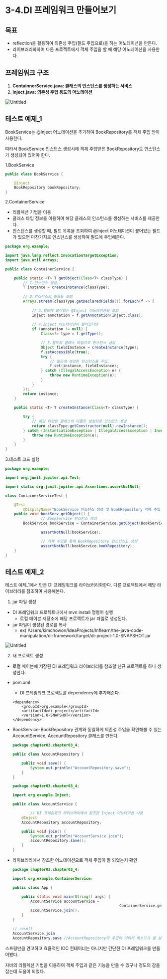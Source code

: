 # 3-4.DI 프레임워크 만들어보기

## 목표

- reflection을 활용하여 의존성 주입(필드 주입으로)을 하는 어노테이션을 만든다.
- 라이브러리화하여 다른 프로젝트에서 객체 주입을 할 때 해당 어노테이션을 사용한다.

## 프레임워크 구조

1. **ContainnerService.java: 클래스의 인스턴스를 생성하는 서비스**
2. **Inject.java: 의존성 주입 용도의 어노테이션**

![Untitled](https://s3-us-west-2.amazonaws.com/secure.notion-static.com/6c7652bb-4e09-4929-a8df-d386e2d77797/Untitled.png)

## 테스트 예제_1

BookService는 @Inject 어노테이션을 추가하여 BookRepository를 객체 주입 받아 사용한다.

따라서 BookService 인스턴스 생성시에 객체 주입받은 BookRepository도 인스턴스가 생성되어 있어야 한다. 

1.BookService

```java
public class BookService {

    @Inject
    BookRepository bookRepository;
}
```

2.ContainerService

- 리플렉션 기법을 이용
- 클래스 타입 정보를 이용하여 해당 클래스의 인스턴스를 생성하는 서비스를 제공한다.
- 인스턴스를 생성할 때, 필드 목록을 조회하여 @Inject 어노테이션이 붙어있는 필드가 있으면 마찬가지로 인스턴스를 생성하여 필드에 주입해준다.

```java
package org.example;

import java.lang.reflect.InvocationTargetException;
import java.util.Arrays;

public class ContainerService {

    public static <T> T getObject(Class<T> classType) {
        // 1.인스턴스 생성
        T instance = createInstance(classType);
        
        // 2.인스턴스의 필드들 조회
        Arrays.stream(classType.getDeclaredFields()).forEach(f -> {
            
            // 3.필드에 붙어있는 @Inject 어노테이션을 조회
            Inject annotation = f.getAnnotation(Inject.class);
            
            // 4.Inject 어노테이션이 붙어있다면
            if (annotation != null) {
                Class<?> type = f.getType();

                // 5.필드의 클래스 타입으로 인스턴스 생성
                Object fieldInstance = createInstance(type);
                f.setAccessible(true);
                try {
                    // 필드에 생성한 인스턴스를 주입.
                    f.set(instance, fieldInstance);
                } catch (IllegalAccessException e) {
                    throw new RuntimeException(e);
                }
            }
        });
        return instance;
    }
    
    public static <T> T createInstance(Class<T> classType) {

        try {
            // 해당 타입인 클래스의 디폴트 생성자로 인스턴스 생성
            return classType.getConstructor(null).newInstance();
        } catch (InstantiationException | IllegalAccessException | InvocationTargetException | NoSuchMethodException e) {
            throw new RuntimeException(e);
        }
    }
}
```

3.테스트 코드 실행

```java
package org.example;

import org.junit.jupiter.api.Test;

import static org.junit.jupiter.api.Assertions.assertNotNull;

class ContainerServiceTest {

    @Test
		@DisplayName("BookService 인스턴스 생성 및 BookRepository 객체 주입 - 성공")
    public void bookServ_getObject() {
				// BookService 인스턴스 생성
        BookService bookService = ContainerService.getObject(BookService.class);

				assertNotNull(bookService);

				// 객체 주입을 통해 BookRepository 인스턴스도 생성
				assertNotNull(bookService.bookRepository);
    }
}
```

## 테스트 예제_2

테스트 예제_1에서 만든 DI 프레임워크를 라이브러리화한다. 다른 프로젝트에서 해당 라이브러리를 참조하여 사용해본다. 

1. jar 파일 생성

- DI 프레임워크 프로젝트내에서 mvn install 명령어 실행
    - 로컬 메이븐 저장소에 해당 프로젝트가 jar 파일로 생성된다.
- jar 파일이 생성된 경로를 복사
    - ex) /Users/kimchowon/IdeaProjects/Inflearn/the-java-code-manipulation/di-framework/target/di-project-1.0-SNAPSHOT.jar

![Untitled](https://s3-us-west-2.amazonaws.com/secure.notion-static.com/4e64326a-2af6-4081-b619-6c99414cbbcd/Untitled.png)

2. 새 프로젝트 생성

- 로컬 메이븐에 저장된 DI 프레임워크 라이브러리를 참조할 신규 프로젝트를 하나 생성한다.
- pom.xml
    - DI 프레임워크 프로젝트를 dependency에 추가해준다.
    
    ```
    <dependency>
        <groupId>org.example</groupId>
        <artifactId>di-project</artifactId>
        <version>1.0-SNAPSHOT</version>
    </dependency>
    ```
    

- BookService-BookRepository 관계와 동일하게 의존성 주입을 확인해볼 수 있는 AccountService, AccountRepository 클래스를 만든다.
    
    ```java
    package chapter03.chapter03_4;
    
    public class AccountRepository {
    
        public void save() {
            System.out.println("AccountRepository.save");
        }
    }
    ```
    
    ```java
    package chapter03.chapter03_4;
    
    import org.example.Inject;
    
    public class AccountService {
    
    		// DI 프레임워크 라이브러리에서 참조한 Inject 어노테이션 사용
        @Inject
        AccountRepository accountRepository;
    
        public void join() {
            System.out.println("AccountService.join");
            accountRepository.save();
        }
    }
    ```
    
- 라이브러리에서 참조한 어노테이션으로 객체 주입이 잘 되었는지 확인
    
    ```java
    package chapter03.chapter03_4;
    
    import org.example.ContainerService;
    
    public class App {
    
        public static void main(String[] args) {
            AccountService accountService = 
    												ContainerService.getObject(AccountService.class);
            accountService.join();
        }
    }
    
    // result
    AccountService.join
    AccountRepository.save //AccountRepository의 주입이 이뤄져 메소드가 잘 실행되었다.
    ```
    

스프링만큼 견고하고 효율적인 IOC 컨테이너는 아니지만 간단한 DI 프레임워크를 만들어봤다.

자바의 리플렉션 기법을 이용하여 객체 주입과 같은 기능을 만들 수 있구나 정도의 감을 잡는데 도움이 되었다.